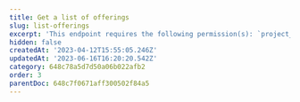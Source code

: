 ```yaml
---
title: Get a list of offerings
slug: list-offerings
excerpt: 'This endpoint requires the following permission(s): `project_configuration:offerings:read`.'
hidden: false
createdAt: '2023-04-12T15:55:05.246Z'
updatedAt: '2023-06-16T16:20:20.542Z'
category: 648c78a5d7d50a06b022afb2
order: 3
parentDoc: 648c7f0671aff300502f84a5
---
```

